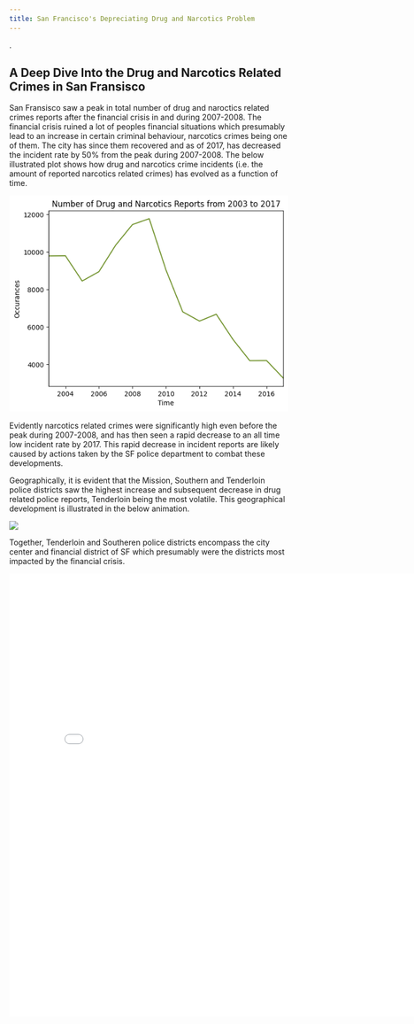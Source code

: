 ```yaml
---
title: San Francisco's Depreciating Drug and Narcotics Problem
---
```


.
    
## A Deep Dive Into the Drug and Narcotics Related Crimes in San Fransisco

San Fransisco saw a peak in total number of drug and naroctics related crimes reports after the financial crisis in and during 2007-2008. The financial crisis ruined a lot of peoples financial situations which presumably lead to an increase in certain criminal behaviour, narcotics crimes being one of them. The city has since them recovered and as of 2017, has decreased the incident rate by 50% from the peak during 2007-2008. The below illustrated plot shows how drug and narcotics crime incidents (i.e. the amount of reported narcotics related crimes) has evolved as a function of time. 

![timeseriesplot](/imgs/time_series_plot.png)

Evidently narcotics related crimes were significantly high even before the peak during 2007-2008, and has then seen a rapid decrease to an all time low incident rate by 2017. This rapid decrease in incident reports are likely caused by actions taken by the SF police department to combat these developments. 

Geographically, it is evident that the Mission, Southern and Tenderloin police districts saw the highest increase and subsequent decrease in drug related police reports, Tenderloin being the most volatile. This geographical development is illustrated in the below animation.

<img src="{{site.url}}/imgs/map_animation_cropped.gif" style="display: block; margin: auto;" />

Together, Tenderloin and Southeren police districts encompass the city center and financial district of SF which presumably were the districts most impacted by the financial crisis. 

<embed type="text/html" src="imgs/interactiveplot.html" width="800" height="800"></embed>
